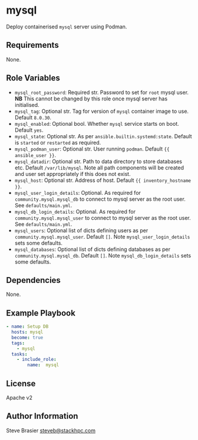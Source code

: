 mysql
=====

Deploy containerised `mysql` server using Podman.


Requirements
------------

None.

Role Variables
--------------

- `mysql_root_password`: Required str. Password to set for `root` mysql user. **NB** This cannot be changed by this role once mysql server has initialised.
- `mysql_tag`: Optional str. Tag for version of `mysql` container image to use. Default `8.0.30`.
- `mysql_enabled`: Optional bool. Whether `mysql` service starts on boot. Default `yes`.
- `mysql_state`: Optional str. As per `ansible.builtin.systemd:state`. Default is `started` or `restarted` as required.
- `mysql_podman_user`: Optional str. User running `podman`. Default `{{ ansible_user }}`.
- `mysql_datadir`: Optional str. Path to data directory to store databases etc. Default `/var/lib/mysql`. Note all path components will be created and user set appropriately if this does not exist.
- `mysql_host`: Optional str. Address of host. Default `{{ inventory_hostname }}`.
- `mysql_user_login_details`: Optional. As required for `community.mysql.mysql_db` to connect to mysql server as the root user. See `defaults/main.yml`.
- `mysql_db_login_details`: Optional. As required for `community.mysql.mysql_user` to connect to mysql server as the root user. See `defaults/main.yml`.
- `mysql_users`: Optional list of dicts defining users as per `community.mysql.mysql_user`. Default `[]`. Note `mysql_user_login_details` sets some defaults.
- `mysql_databases`: Optional list of dicts defining databases as per `community.mysql.mysql_db`. Default `[]`. Note `mysql_db_login_details` sets some defaults.

Dependencies
------------

None.

Example Playbook
----------------

```yaml
- name: Setup DB
  hosts: mysql
  become: true
  tags:
    - mysql
  tasks:
    - include_role:
        name:  mysql
```

License
-------

Apache v2

Author Information
------------------

Steve Brasier steveb@stackhpc.com
